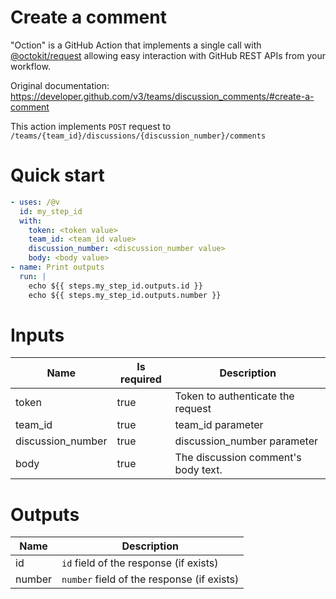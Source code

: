 # Create a comment

"Oction" is a GitHub Action that implements a single call with 
[@octokit/request](https://www.npmjs.com/package/@octokit/request)
allowing easy interaction with GitHub REST APIs from your workflow.

Original documentation: https://developer.github.com/v3/teams/discussion_comments/#create-a-comment

This action implements `POST` request to `/teams/{team_id}/discussions/{discussion_number}/comments`


# Quick start

```yaml
- uses: /@v
  id: my_step_id
  with:
    token: <token value>
    team_id: <team_id value>
    discussion_number: <discussion_number value>
    body: <body value>
- name: Print outputs
  run: |
    echo ${{ steps.my_step_id.outputs.id }}
    echo ${{ steps.my_step_id.outputs.number }}
```


# Inputs

| Name | Is required | Description |
|---|---|---|
|token|true|Token to authenticate the request
|team_id|true|team_id parameter
|discussion_number|true|discussion_number parameter
|body|true|The discussion comment's body text.

# Outputs

| Name | Description |
|---|---|
|id|`id` field of the response (if exists)|
|number|`number` field of the response (if exists)|

